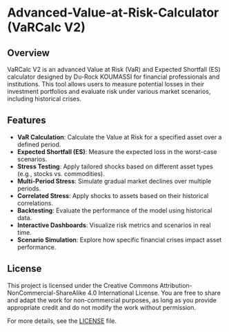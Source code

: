 # Advanced-Value-at-Risk-Calculator (VaRCalc V2)

## Overview
VaRCalc V2 is an advanced Value at Risk (VaR) and Expected Shortfall (ES) calculator designed by Du-Rock KOUMASSI for financial professionals and institutions. This tool allows users to measure potential losses in their investment portfolios and evaluate risk under various market scenarios, including historical crises.

## Features
- **VaR Calculation**: Calculate the Value at Risk for a specified asset over a defined period.
- **Expected Shortfall (ES)**: Measure the expected loss in the worst-case scenarios.
- **Stress Testing**: Apply tailored shocks based on different asset types (e.g., stocks vs. commodities).
- **Multi-Period Stress**: Simulate gradual market declines over multiple periods.
- **Correlated Stress**: Apply shocks to assets based on their historical correlations.
- **Backtesting**: Evaluate the performance of the model using historical data.
- **Interactive Dashboards**: Visualize risk metrics and scenarios in real time.
- **Scenario Simulation**: Explore how specific financial crises impact asset performance.

## License
This project is licensed under the Creative Commons Attribution-NonCommercial-ShareAlike 4.0 International License. You are free to share and adapt the work for non-commercial purposes, as long as you provide appropriate credit and do not modify the work without permission.

For more details, see the [LICENSE](LICENSE) file.

